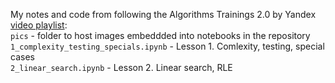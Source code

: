 My notes and code from following the Algorithms Trainings 2.0 by Yandex [video playlist](https://www.youtube.com/playlist?list=PL6Wui14DvQPySdPv5NUqV3i8sDbHkCKC5):  
`pics` - folder to host images embeddded into notebooks in the repository   
`1_complexity_testing_specials.ipynb` - Lesson 1. Comlexity, testing, special cases  
`2_linear_search.ipynb` - Lesson 2. Linear search, RLE   

